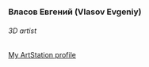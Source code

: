 ### Власов Евгений (Vlasov Evgeniy)
###### 3D artist

[My ArtStation profile](https://vlass-off.artstation.com/)